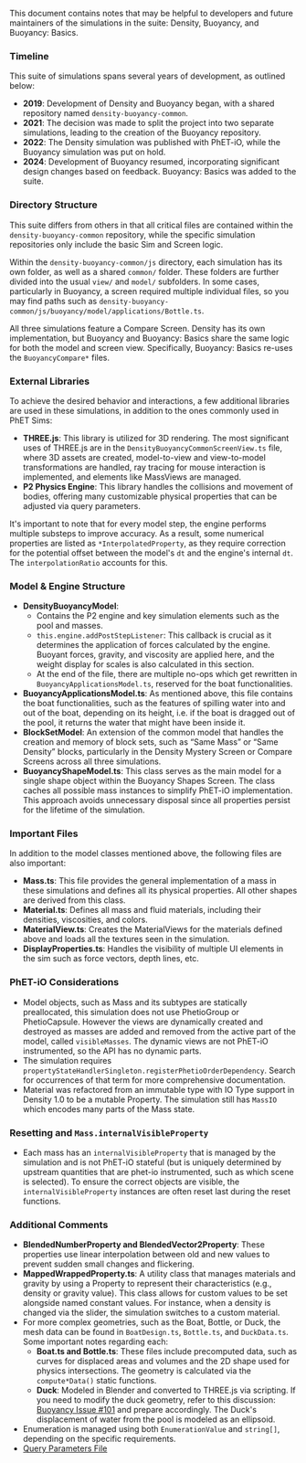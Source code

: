 

This document contains notes that may be helpful to developers and future maintainers of the simulations in the suite: Density, Buoyancy, and Buoyancy: Basics.

### Timeline

This suite of simulations spans several years of development, as outlined below:

- **2019**: Development of Density and Buoyancy began, with a shared repository named `density-buoyancy-common`.
- **2021**: The decision was made to split the project into two separate simulations, leading to the creation of the Buoyancy repository.
- **2022**: The Density simulation was published with PhET-iO, while the Buoyancy simulation was put on hold.
- **2024**: Development of Buoyancy resumed, incorporating significant design changes based on feedback. Buoyancy: Basics was added to the suite.

### Directory Structure

This suite differs from others in that all critical files are contained within the `density-buoyancy-common` repository, while the specific simulation repositories only include the basic Sim and Screen logic.

Within the `density-buoyancy-common/js` directory, each simulation has its own folder, as well as a shared `common/` folder. These folders are further divided into the usual `view/` and `model/` subfolders. In some cases, particularly in Buoyancy, a screen required multiple individual files, so you may find paths such as `density-buoyancy-common/js/buoyancy/model/applications/Bottle.ts`.

All three simulations feature a Compare Screen. Density has its own implementation, but Buoyancy and Buoyancy: Basics share the same logic for both the model and screen view. Specifically, Buoyancy: Basics re-uses the `BuoyancyCompare*` files.

### External Libraries

To achieve the desired behavior and interactions, a few additional libraries are used in these simulations, in addition to the ones commonly used in PhET Sims:

- **THREE.js**: This library is utilized for 3D rendering. The most significant uses of THREE.js are in the `DensityBuoyancyCommonScreenView.ts` file, where 3D assets are created, model-to-view and view-to-model transformations are handled, ray tracing for mouse interaction is implemented, and elements like MassViews are managed.
- **P2 Physics Engine**: This library handles the collisions and movement of bodies, offering many customizable physical properties that can be adjusted via query parameters.

It's important to note that for every model step, the engine performs multiple substeps to improve accuracy. As a result, some numerical properties are listed as `*InterpolatedProperty`, as they require correction for the potential offset between the model's `dt` and the engine's internal `dt`. The `interpolationRatio` accounts for this.

### Model & Engine Structure

- **DensityBuoyancyModel**:
  - Contains the P2 engine and key simulation elements such as the pool and masses.
  - `this.engine.addPostStepListener`: This callback is crucial as it determines the application of forces calculated by the engine. Buoyant forces, gravity, and viscosity are applied here, and the weight display for scales is also calculated in this section.
  - At the end of the file, there are multiple no-ops which get rewritten in `BuoyancyApplicationsModel.ts`, reserved for the boat functionalities.
- **BuoyancyApplicationsModel.ts**: As mentioned above, this file contains the boat functionalities, such as the features of spilling water into and out of the boat, depending on its height, i.e. if the boat is dragged out of the pool, it returns the water that might have been inside it.
- **BlockSetModel**: An extension of the common model that handles the creation and memory of block sets, such as “Same Mass” or “Same Density” blocks, particularly in the Density Mystery Screen or Compare Screens across all three simulations.
- **BuoyancyShapeModel.ts**: This class serves as the main model for a single shape object within the Buoyancy Shapes Screen. The class caches all possible mass instances to simplify PhET-iO implementation. This approach avoids unnecessary disposal since all properties persist for the lifetime of the simulation.

### Important Files

In addition to the model classes mentioned above, the following files are also important:

- **Mass.ts**: This file provides the general implementation of a mass in these simulations and defines all its physical properties. All other shapes are derived from this class.
- **Material.ts**: Defines all mass and fluid materials, including their densities, viscosities, and colors.
- **MaterialView.ts**: Creates the MaterialViews for the materials defined above and loads all the textures seen in the simulation.
- **DisplayProperties.ts**: Handles the visibility of multiple UI elements in the sim such as force vectors, depth lines, etc.

### PhET-iO Considerations

- Model objects, such as Mass and its subtypes are statically preallocated, this simulation does not use PhetioGroup or PhetioCapsule. However the views are dynamically created and destroyed as masses are added and removed from the active part of the model, called `visibleMasses`. The dynamic views are not PhET-iO instrumented, so the API has no dynamic parts.
- The simulation requires `propertyStateHandlerSingleton.registerPhetioOrderDependency`. Search for occurrences of that term for more comprehensive documentation.
- Material was refactored from an immutable type with IO Type support in Density 1.0 to be a mutable Property. The simulation still has `MassIO` which
encodes many parts of the Mass state.

### Resetting and `Mass.internalVisibleProperty`

- Each mass has an `internalVisibleProperty` that is managed by the simulation and is not PhET-iO stateful (but is uniquely determined by upstream quantities that are phet-io instrumented, such as which scene is selected). To ensure the correct objects are visible, the `internalVisibleProperty` instances are often reset last during the reset functions.

### Additional Comments

- **BlendedNumberProperty and BlendedVector2Property**: These properties use linear interpolation between old and new values to prevent sudden small changes and flickering.
- **MappedWrappedProperty.ts**: A utility class that manages materials and gravity by using a Property to represent their characteristics (e.g., density or gravity value). This class allows for custom values to be set alongside named constant values. For instance, when a density is changed via the slider, the simulation switches to a custom material.
- For more complex geometries, such as the Boat, Bottle, or Duck, the mesh data can be found in `BoatDesign.ts`, `Bottle.ts`, and `DuckData.ts`. Some important notes regarding each:
  - **Boat.ts and Bottle.ts**: These files include precomputed data, such as curves for displaced areas and volumes and the 2D shape used for physics intersections. The geometry is calculated via the `compute*Data()` static functions.
  - **Duck**: Modeled in Blender and converted to THREE.js via scripting. If you need to modify the duck geometry, refer to this discussion: [Buoyancy Issue #101](https://github.com/phetsims/buoyancy/issues/101) and prepare accordingly. The Duck's displacement of water from the pool is modeled as an ellipsoid. 
- Enumeration is managed using both `EnumerationValue` and `string[]`, depending on the specific requirements.
- [Query Parameters File](https://github.com/phetsims/density-buoyancy-common/blob/main/js/common/DensityBuoyancyCommonQueryParameters.ts)

